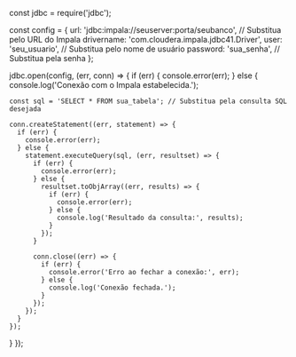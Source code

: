 const jdbc = require('jdbc');

const config = {
  url: 'jdbc:impala://seuserver:porta/seubanco', // Substitua pelo URL do Impala
  drivername: 'com.cloudera.impala.jdbc41.Driver',
  user: 'seu_usuario', // Substitua pelo nome de usuário
  password: 'sua_senha', // Substitua pela senha
};

jdbc.open(config, (err, conn) => {
  if (err) {
    console.error(err);
  } else {
    console.log('Conexão com o Impala estabelecida.');

    const sql = 'SELECT * FROM sua_tabela'; // Substitua pela consulta SQL desejada

    conn.createStatement((err, statement) => {
      if (err) {
        console.error(err);
      } else {
        statement.executeQuery(sql, (err, resultset) => {
          if (err) {
            console.error(err);
          } else {
            resultset.toObjArray((err, results) => {
              if (err) {
                console.error(err);
              } else {
                console.log('Resultado da consulta:', results);
              }
            });
          }

          conn.close((err) => {
            if (err) {
              console.error('Erro ao fechar a conexão:', err);
            } else {
              console.log('Conexão fechada.');
            }
          });
        });
      }
    });
  }
});
